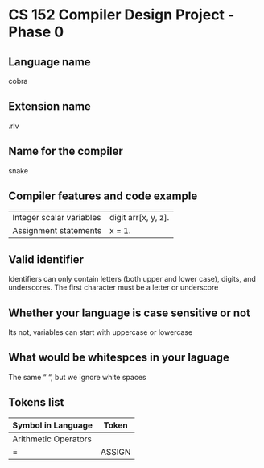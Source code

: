 # CS 152 Compiler Design Project - Phase 0
## Language name
cobra

## Extension name
.rlv

## Name for the compiler
snake

## Compiler features and code example
| | |
| ------------- | ------------- |
| Integer scalar variables | digit arr[x, y, z]. |
| Assignment statements | x = 1. |

## Valid identifier
Identifiers can only contain letters (both upper and lower case), digits, and underscores. The first character must be a letter or underscore

## Whether your language is case sensitive or not
Its not, variables can start with uppercase or lowercase

## What would be whitespces in your laguage
The same “ “, but we ignore white spaces

## Tokens list
| Symbol in Language | Token |
| ------------- | ------------- |
| Arithmetic Operators | |
| = | ASSIGN |
